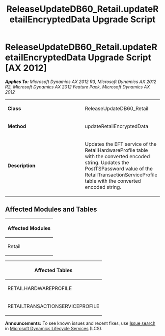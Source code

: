 ﻿---
title: ReleaseUpdateDB60_Retail.updateRetailEncryptedData Upgrade Script
TOCTitle: ReleaseUpdateDB60_Retail.updateRetailEncryptedData Upgrade Script
ms:assetid: 52038937-b186-ae16-6337-735f7b5e1841
ms:mtpsurl: https://msdn.microsoft.com/en-us/library/JJ685573(v=AX.60)
ms:contentKeyID: 49708268
ms.date: 05/18/2015
mtps_version: v=AX.60
---

# ReleaseUpdateDB60\_Retail.updateRetailEncryptedData Upgrade Script [AX 2012]


_**Applies To:** Microsoft Dynamics AX 2012 R3, Microsoft Dynamics AX 2012 R2, Microsoft Dynamics AX 2012 Feature Pack, Microsoft Dynamics AX 2012_

<table>
<colgroup>
<col style="width: 50%" />
<col style="width: 50%" />
</colgroup>
<tbody>
<tr class="odd">
<td><p><strong>Class</strong></p></td>
<td><p>ReleaseUpdateDB60_Retail</p></td>
</tr>
<tr class="even">
<td><p><strong>Method</strong></p></td>
<td><p>updateRetailEncryptedData</p></td>
</tr>
<tr class="odd">
<td><p><strong>Description</strong></p></td>
<td><p>Updates the EFT service of the RetailHardwareProfile table with the converted encoded string. Updates the PostTSPassword value of the RetailTransactionServiceProfile table with the converted encoded string.</p></td>
</tr>
</tbody>
</table>


## Affected Modules and Tables

<table>
<colgroup>
<col style="width: 100%" />
</colgroup>
<thead>
<tr class="header">
<th><p>Affected Modules</p></th>
</tr>
</thead>
<tbody>
<tr class="odd">
<td><p>Retail</p></td>
</tr>
</tbody>
</table>


<table>
<colgroup>
<col style="width: 100%" />
</colgroup>
<thead>
<tr class="header">
<th><p>Affected Tables</p></th>
</tr>
</thead>
<tbody>
<tr class="odd">
<td><p>RETAILHARDWAREPROFILE</p></td>
</tr>
<tr class="even">
<td><p>RETAILTRANSACTIONSERVICEPROFILE</p></td>
</tr>
</tbody>
</table>

  
**Announcements:** To see known issues and recent fixes, use [Issue search](http://go.microsoft.com/fwlink/?linkid=389258) in [Microsoft Dynamics Lifecycle Services](http://go.microsoft.com/fwlink/?linkid=306505) (LCS).

